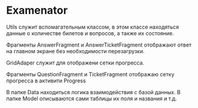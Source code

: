 # Examenator
Utils служит вспомагательным классом, в этом классе находяться данные о количестве билетов и вопросов, а также их состояние.

Фрагменты AnswerFragment и AnswerTicketFragment отображают ответ на главном экране без необходимости перезагрузки.

GridAdaper служит для отображени сетки прогресса.

Фрагменты QuestionFragment и TicketFragment отображаю сетку прогресса в активити Progress

В папке Data находиться логика взаимодействия с базой данных.
В папке Model описываются сами таблицы их поля и названия и т.д.
